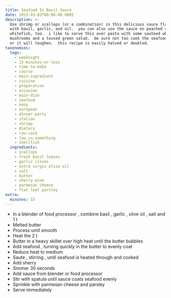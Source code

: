 ```yaml
---
title: Seafood In Basil Sauce
date: 2013-03-02T00:00:00.000Z
description: >-
  Use shrimp or scallops (or a combination) in this delicious sauce flavored
  with basil, garlic, and oil.  you can also use the sauce on poached salmon or
  whitefish, too.  i like to serve this over pasta with some sauteed whole
  mushrooms and a tossed green salad.  be sure not too cook the seafood too long
  or it will toughen.  this recipe is easily halved or doubled.
taxonomies:
  tags:
    - weeknight
    - 15-minutes-or-less
    - time-to-make
    - course
    - main-ingredient
    - cuisine
    - preparation
    - occasion
    - main-dish
    - seafood
    - easy
    - european
    - dinner-party
    - italian
    - shrimp
    - dietary
    - low-carb
    - low-in-something
    - shellfish
  ingredients:
    - scallops
    - fresh basil leaves
    - garlic cloves
    - extra virgin olive oil
    - salt
    - butter
    - sherry wine
    - parmesan cheese
    - flat leaf parsley
extra:
  minutes: 15
---
```

 - In a blender of food processor , combine basil , garlic , olive oil , salt and 1 t
 - Melted butter
 - Process until smooth
 - Heat the 2 t
 - Butter in a heavy skillet over high heat until the butter bubbles
 - Add seafood , turning quickly in the butter to evenly coat
 - Reduce heat to medium
 - Saute , stirring , until seafood is heated through and cooked
 - Add sherry
 - Simmer 30 seconds
 - Add sauce from blender or food processor
 - Stir with spatula until sauce coats seafood evenly
 - Sprinkle with parmesan cheese and parsley
 - Serve immediately
